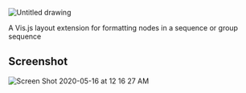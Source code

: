 ![Untitled drawing](https://user-images.githubusercontent.com/114015/82124812-8367bf80-976f-11ea-9663-16b4358403f1.png)

A Vis.js layout extension for formatting nodes in a sequence or group sequence

## Screenshot

![Screen Shot 2020-05-16 at 12 16 27 AM](https://user-images.githubusercontent.com/114015/82110234-8a101b80-970a-11ea-9367-d01cbdbf9662.png)

